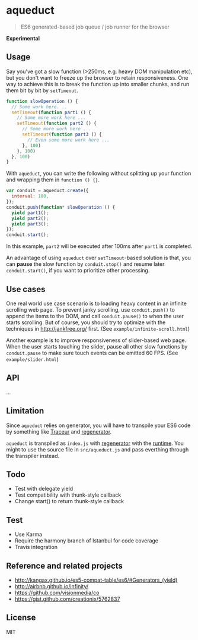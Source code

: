 # aqueduct

> ES6 generated-based job queue / job runner for the browser

**Experimental**

## Usage

Say you've got a slow function (>250ms, e.g. heavy DOM manipulation etc), but you don't want to freeze up the browser to retain responsiveness. One way to achieve this is to break the function up into smaller chunks, and run them bit by bit by `setTimeout`.

````js
function slowOperation () {
  // Some work here. ..
  setTimeout(function part1 () {
    // Some more work here ...
    setTimeout(function part2 () {
      // Some more work here ...
      setTimeout(function part3 () {
        // Even some more work here ...
      }, 100)
    }, 100)
  }, 100)
}
````

With `aqueduct`, you can write the following without splitting up your function and wrapping them in `function () {}`.

````js
var conduit = aqueduct.create({
  interval: 100,
});
conduit.push(function* slowOperation () {
  yield part1();
  yield part2();
  yield part3();
});
conduit.start();
````

In this example, `part2` will be executed after 100ms after `part1` is completed.

An advantage of using `aqueduct` over `setTimeout`-based solution is that, you can **pause** the slow function by `conduit.stop()` and resume later `conduit.start()`, if you want to prioritize other processing.

## Use cases

One real world use case scenario is to loading heavy content in an infinite scrolling web page. To prevent janky scrolling, use `conduit.push()` to append the items to the DOM, and call `conduit.pause()` to when the user starts scrolling. But of course, you should try to optimize with the techniques in http://jankfree.org/ first. (See `example/infinite-scroll.html`)

Another example is to improve responsiveness of slider-based web page. When the user starts touching the slider, pause all other slow functions by `conduit.pause` to make sure touch events can be emitted 60 FPS. (See `example/slider.html`)

## API

...

## Limitation

Since `aqueduct` relies on generator, you will have to transpile your ES6 code by something like [Traceur](https://github.com/google/traceur-compiler) and [regenerator](https://github.com/facebook/regenerator).

`aqueduct` is transpiled as `index.js` with [regenerator](https://github.com/facebook/regenerator) with the [runtime](https://github.com/facebook/regenerator/blob/master/runtime/dev.js). You might to use the source file in `src/aqueduct.js` and pass everthing through the transpiler instead.

## Todo

- Test with delegate yield
- Test compatibility with thunk-style callback
- Change start() to return thunk-style callback

## Test

- Use Karma
- Require the harmony branch of Istanbul for code coverage
- Travis integration

## Reference and related projects

- http://kangax.github.io/es5-compat-table/es6/#Generators_(yield)
- http://airbnb.github.io/infinity/
- https://github.com/visionmedia/co
- https://gist.github.com/creationix/5762837

## License

MIT
